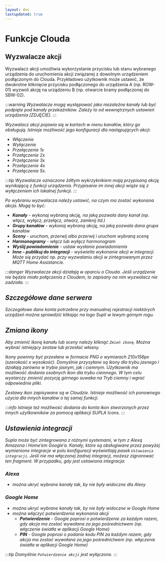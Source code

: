 ```yaml
---
layout: doc
lastupdated: true
---
```

# Funkcje Clouda


## Wyzwalacze akcji

Wyzwalacz akcji umożliwia wykorzystanie przycisku lub stanu wybranego urządzenia do uruchomienia akcji związanej z dowolnym urządzeniem podłączonym do Clouda. Przykładowo użytkownik może ustawić, że dwukrotne kliknięcie przycisku podłączonego do urządzenia A (np. ROW-01) wyzwoli akcję na urządzeniu B (np. otwarcie bramy podłączonej do SBW-02).

:::warning <i/>
_Wyzwalacze mogą występować jako niezależne kanały lub być podpięte pod kanały przekaźników. Zależy to od wewnętrznych ustawień urządzenia [ZDJĘCIE]._
:::

Wyzwalacz akcji pojawia się w kartach w menu kanałów, który go obsługują. Istnieje możliwość jego konfiguracji dla następujących akcji:



* Włączenie
* Wyłączenie
* Przełączenie 1x
* Przełączenie 2x
* Przełączenie 3x
* Przełączenie 4x
* Przełączenie 5x.

:::tip <i/>
Wyzwalacze oznaczone żółtym wykrzyknikiem mają przypisaną akcję wynikającą z funkcji urządzenia. Przypisanie im innej akcji wiąże się z wyłączeniem ich lokalnej funkcji.
:::

Po wybraniu wyzwalacza należy ustawić, na czym ma zostać wykonana akcja. Mogą to być:
* **Kanały** - wykonaj wybraną akcję, na jaką pozwala dany kanał (np. włącz, wyłącz, przełącz, otwórz, zamknij itd.)
* **Grupy kanałów** - wykonaj wybraną akcję, na jaką pozwala dana grupa kanałów
* **Sceny** - uruchom, przerwij albo przerwij i uruchom wybraną scenę
* **Harmonogramy** - włącz lub wyłącz harmonogram
* **Wyślij powiadomienie** - ustaw wysłanie powiadomienia
* **Inne - publikuj do integracji** - wyświetla wykonanie akcji w integracji. Może się przydać np. przy wyzwalaniu akcji w zintegrowanym przez MQTT Home Assistancie.

:::danger <i/>
Wyzwalacze akcji działają w oparciu o Clouda. Jeśli urządzenie nie będzie miało połączenia z Cloudem, to zapisany na nim wyzwalacz nie zadziała.
:::

## Szczegółowe dane serwera

Szczegółowe dane konta potrzebne przy manualnej rejestracji niektórych urządzeń można sprawdzić klikając na logo Supli w lewym górnym rogu.


## Zmiana ikony

Aby zmienić ikonę kanału lub sceny należy kliknąć `Zmień ikonę`. Można wybrać istniejący zestaw lub przesłać własny.

Ikony powinny być przesłane w formacie PNG o wymiarach 210x156px (szerokość x wysokość). Domyślnie przysyłane są ikony dla trybu jasnego i działają zarówno w trybie jasnym, jak i ciemnym. Użytkownik ma możliwość dodania osobnych ikon dla trybu ciemnego. W tym celu wystarczy zmienić pozycję górnego suwaka na Tryb ciemny i wgrać odpowiednie pliki.

Zestawy ikon zapisywane są w Cloudzie. Istnieje możliwość ich ponownego użycia dla innych kanałów o tej samej funkcji.

:::info <i/>
Istnieje też możliwość dodania do konta ikon stworzonych przez innych użytkowników za pomocą aplikacji SUPLA Icons.
:::

## Ustawienia integracji
Supla może być zintegrowana z różnymi systemami, w tym z Alexą Amazona i Home’em Google’a. Kanały, które są obsługiwane przez powyżej wymienione integracje w polu konfiguracji wyświetlają pasek `Ustawienia integracji`. Jeśli nie ma włączonej żadnej integracji, możesz zignorować ten fragment. W przypadku, gdy jest ustawiona integracja:

### Alexa
* można ukryć wybrane kanały tak, by nie były widoczne dla Alexy

### Google Home
* można ukryć wybrane kanały tak, by nie były widoczne w Google Home
* można włączyć potwierdzenia wykonania akcji
    * **Potwierdzenie** - Google poprosi o potwierdzenie za każdym razem, gdy akcja ma zostać wywołana za jego pośrednictwem (np. włączenie światła w aplikacji Google Home)
    * **PIN** - Google poprosi o podanie kodu PIN za każdym razem, gdy akcja ma zostać wywołana za jego pośrednictwem (np. włączenie światła w aplikacji Google Home)

:::tip <i/>
Domyślnie `Potwierdzenie akcji` jest wyłączone.
:::

<script setup>
import { useData } from 'vitepress'
const base = 'https://github.com/jaku2019/supla-vademecum/tree/main/docs/public/'
const srcImgs = [
  {
    link: 'img/pl/cloud/wprowadzenie/supla_diagram_2.png'
  },
  {
    title: 'Tytuł',
    description: 'przykładowy opis',
    link: `img/pl/cloud/wprowadzenie/supla_diagram_2.png`
  },
]

</script>

<many-pictures :srcImgs='srcImgs' :lazy='false' />